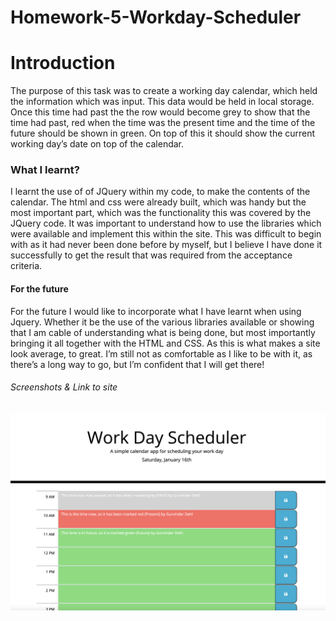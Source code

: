 # Homework-5-Workday-Scheduler

# Introduction
The purpose of this task was to create a working day calendar, which held the information which was input. This data would be held in local storage. Once this time had past the the row would become grey to show that the time had past, red when the time was the present time and the time of the future should be shown in green. On top of this it should show the current working day’s date on top of the calendar. 

### What I learnt?
I learnt the use of of JQuery within my code, to make the contents of the calendar. The html and css were already built, which was handy but the most important part, which was the functionality this was covered by  the JQuery code. It was important to understand how to use the libraries which were available and implement this within the site. This was difficult to begin with as it had never been done before by myself, but I believe I have done it successfully to get the result that was required from the acceptance criteria. 

#### For the future 
For the future I would like to incorporate what I have learnt when using Jquery. Whether it be the use of the various libraries available or showing that I am cable of understanding what is being done, but most importantly bringing it all together with the HTML and CSS. As this is what makes a site look average, to great. I’m still not as comfortable as I like to be with it, as there’s a long way to go, but I’m confident that I will get there! 

###### Screenshots & Link to site
![Screenshot #1](/Assets/Screenshot.png)